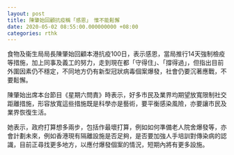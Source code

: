 ```yaml
---
layout: post
title: 陳肇始回顧抗疫稱「感恩」　惟不能鬆懈
date: 2020-05-02 08:55:00.000000000 +08:00
categories: rthk
---
```


食物及衞生局局長陳肇始回顧本港抗疫100日，表示感恩，當局推行14天強制檢疫等措施，加上同事及義工的努力，走到現在都「守得住」、「撐得過」，但指出目前外圍因素仍不穩定，不同地方仍有新型冠狀病毒個案爆發，社會仍要沉著應戰，不要鬆懈。

陳肇始出席本台節目《星期六問責》時表示，好多市民及業界均期望放寬限制社交距離措施，形容放寬這些措施既是科學亦是藝術，要平衡感染風險，亦要讓市民及業界恢復生活。

她表示，政府打算想多兩步，包括作最壞打算，例如如何準備老人院舍爆發等，亦會計劃未來，例如香港現有隔離設施是否足夠，是否要加強人手培訓對傳染病的認識，目前正尋找更多地方，以應付爆發個案的情況，短期內將有更多設施。
